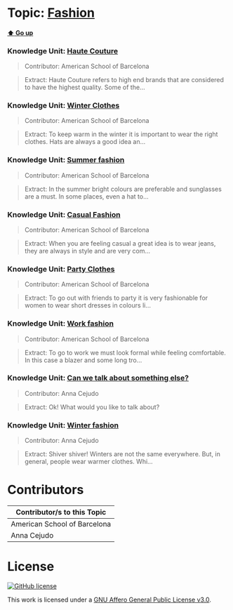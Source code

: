 # Topic: [Fashion](../topics/fashion.md) 
#### [:arrow_up: Go up](../README.md)

### Knowledge Unit: [Haute Couture ](../knowledge_units/fashion/haute-couture.md)

> Contributor: American School of Barcelona

> Extract: Haute Couture refers to high end brands that are considered to have the highest quality. Some of the...


### Knowledge Unit: [Winter Clothes ](../knowledge_units/fashion/winter-clothes.md)

> Contributor: American School of Barcelona

> Extract: To keep warm in the winter it is important to wear the right clothes. Hats are always a good idea an...


### Knowledge Unit: [Summer fashion ](../knowledge_units/fashion/summer-fashion.md)

> Contributor: American School of Barcelona

> Extract: In the summer bright colours are preferable and sunglasses are a must. In some places, even a hat to...


### Knowledge Unit: [Casual Fashion ](../knowledge_units/fashion/casual-fashion.md)

> Contributor: American School of Barcelona

> Extract: When you are feeling casual a great idea is to wear jeans, they are always in style and are very com...


### Knowledge Unit: [Party Clothes ](../knowledge_units/fashion/party-clothes.md)

> Contributor: American School of Barcelona

> Extract: To go out with friends to party it is very fashionable for women to wear short dresses in colours li...


### Knowledge Unit: [Work fashion ](../knowledge_units/fashion/work-fashion.md)

> Contributor: American School of Barcelona

> Extract: To go to work we must look formal while feeling comfortable. In this case a blazer and some long tro...


### Knowledge Unit: [Can we talk about something else? ](../knowledge_units/fashion/can-we-talk-about-something-else.md)

> Contributor: Anna Cejudo

> Extract: Ok! What would you like to talk about?


### Knowledge Unit: [Winter fashion ](../knowledge_units/fashion/winter-fashion.md)

> Contributor: Anna Cejudo

> Extract: Shiver shiver! Winters are not the same everywhere. But, in general, people wear warmer clothes. Whi...


# Contributors

| Contributor/s to this Topic |
| - |  
| American School of Barcelona |  
| Anna Cejudo |    


# License
[![GitHub license](https://img.shields.io/github/license/inbrainz/cerebro)](https://github.com/inbrainz/cerebro/blob/master/LICENSE)

This work is licensed under a [GNU Affero General Public License v3.0](https://www.gnu.org/licenses/agpl-3.0.txt).